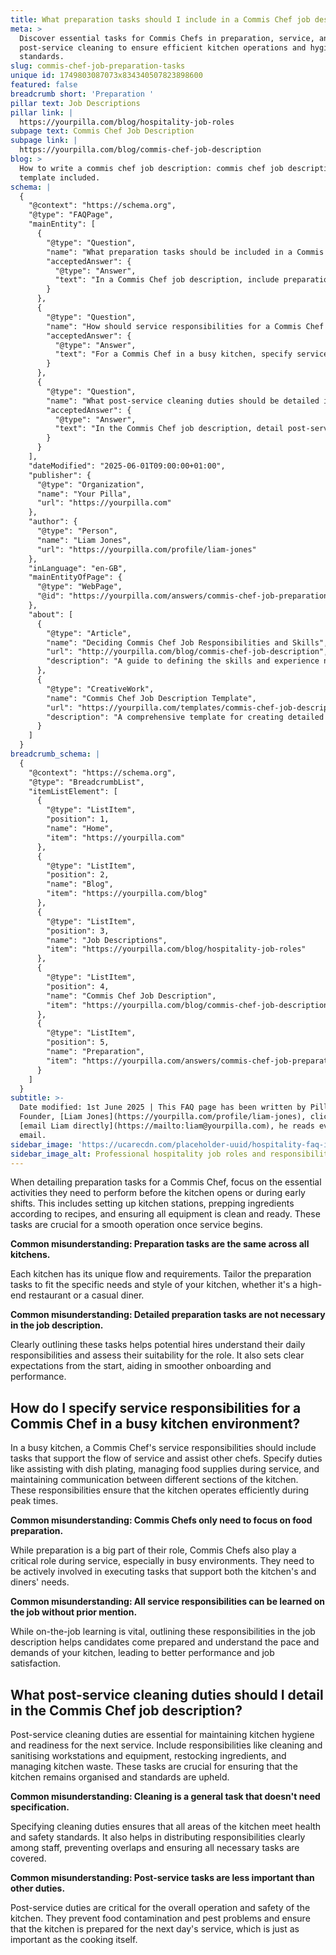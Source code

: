 ```yaml
---
title: What preparation tasks should I include in a Commis Chef job description?
meta: >
  Discover essential tasks for Commis Chefs in preparation, service, and
  post-service cleaning to ensure efficient kitchen operations and hygiene
  standards.
slug: commis-chef-job-preparation-tasks
unique id: 1749803087073x834340507823898600
featured: false
breadcrumb short: 'Preparation '
pillar text: Job Descriptions
pillar link: |
  https://yourpilla.com/blog/hospitality-job-roles
subpage text: Commis Chef Job Description
subpage link: |
  https://yourpilla.com/blog/commis-chef-job-description
blog: >
  How to write a commis chef job description: commis chef job description
  template included.
schema: |
  {
    "@context": "https://schema.org",
    "@type": "FAQPage",
    "mainEntity": [
      {
        "@type": "Question",
        "name": "What preparation tasks should be included in a Commis Chef job description?",
        "acceptedAnswer": {
          "@type": "Answer",
          "text": "In a Commis Chef job description, include preparation tasks such as setting up kitchen stations, prepping ingredients according to recipes, and ensuring all equipment is clean and ready. Tailoring these tasks to the specific needs and style of your kitchen, whether it's a high-end restaurant or a casual diner, helps set clear expectations and aids in smoother operation."
        }
      },
      {
        "@type": "Question",
        "name": "How should service responsibilities for a Commis Chef be specified in a busy kitchen environment?",
        "acceptedAnswer": {
          "@type": "Answer",
          "text": "For a Commis Chef in a busy kitchen, specify service responsibilities that support the flow of service and assist other chefs. These include assisting with dish plating, managing food supplies during service, and maintaining communication between different sections of the kitchen to ensure efficient operations during peak times."
        }
      },
      {
        "@type": "Question",
        "name": "What post-service cleaning duties should be detailed in a Commis Chef job description?",
        "acceptedAnswer": {
          "@type": "Answer",
          "text": "In the Commis Chef job description, detail post-service cleaning duties like cleaning and sanitising workstations and equipment, restocking ingredients, and managing kitchen waste. These tasks are essential for maintaining hygiene, meeting health and safety standards, and ensuring the kitchen is prepared for the next day's service."
        }
      }
    ],
    "dateModified": "2025-06-01T09:00:00+01:00",
    "publisher": {
      "@type": "Organization",
      "name": "Your Pilla",
      "url": "https://yourpilla.com"
    },
    "author": {
      "@type": "Person",
      "name": "Liam Jones",
      "url": "https://yourpilla.com/profile/liam-jones"
    },
    "inLanguage": "en-GB",
    "mainEntityOfPage": {
      "@type": "WebPage",
      "@id": "https://yourpilla.com/answers/commis-chef-job-preparation-tasks"
    },
    "about": [
      {
        "@type": "Article",
        "name": "Deciding Commis Chef Job Responsibilities and Skills",
        "url": "http://yourpilla.com/blog/commis-chef-job-description",
        "description": "A guide to defining the skills and experience needed from a Commis Chef, helping employers create effective job descriptions."
      },
      {
        "@type": "CreativeWork",
        "name": "Commis Chef Job Description Template",
        "url": "https://yourpilla.com/templates/commis-chef-job-description",
        "description": "A comprehensive template for creating detailed job descriptions for Commis Chef positions in various kitchen environments."
      }
    ]
  }
breadcrumb_schema: |
  {
    "@context": "https://schema.org",
    "@type": "BreadcrumbList",
    "itemListElement": [
      {
        "@type": "ListItem",
        "position": 1,
        "name": "Home",
        "item": "https://yourpilla.com"
      },
      {
        "@type": "ListItem",
        "position": 2,
        "name": "Blog",
        "item": "https://yourpilla.com/blog"
      },
      {
        "@type": "ListItem",
        "position": 3,
        "name": "Job Descriptions",
        "item": "https://yourpilla.com/blog/hospitality-job-roles"
      },
      {
        "@type": "ListItem",
        "position": 4,
        "name": "Commis Chef Job Description",
        "item": "https://yourpilla.com/blog/commis-chef-job-description"
      },
      {
        "@type": "ListItem",
        "position": 5,
        "name": "Preparation",
        "item": "https://yourpilla.com/answers/commis-chef-job-preparation-tasks"
      }
    ]
  }
subtitle: >-
  Date modified: 1st June 2025 | This FAQ page has been written by Pilla
  Founder, [Liam Jones](https://yourpilla.com/profile/liam-jones), click to
  [email Liam directly](https://mailto:liam@yourpilla.com), he reads every
  email.
sidebar_image: 'https://ucarecdn.com/placeholder-uuid/hospitality-faq-image.jpg'
sidebar_image_alt: Professional hospitality job roles and responsibilities
---
```

When detailing preparation tasks for a Commis Chef, focus on the essential activities they need to perform before the kitchen opens or during early shifts. This includes setting up kitchen stations, prepping ingredients according to recipes, and ensuring all equipment is clean and ready. These tasks are crucial for a smooth operation once service begins.

**Common misunderstanding: Preparation tasks are the same across all kitchens.**

Each kitchen has its unique flow and requirements. Tailor the preparation tasks to fit the specific needs and style of your kitchen, whether it's a high-end restaurant or a casual diner.

**Common misunderstanding: Detailed preparation tasks are not necessary in the job description.**

Clearly outlining these tasks helps potential hires understand their daily responsibilities and assess their suitability for the role. It also sets clear expectations from the start, aiding in smoother onboarding and performance.

## How do I specify service responsibilities for a Commis Chef in a busy kitchen environment?

In a busy kitchen, a Commis Chef's service responsibilities should include tasks that support the flow of service and assist other chefs. Specify duties like assisting with dish plating, managing food supplies during service, and maintaining communication between different sections of the kitchen. These responsibilities ensure that the kitchen operates efficiently during peak times.

**Common misunderstanding: Commis Chefs only need to focus on food preparation.**

While preparation is a big part of their role, Commis Chefs also play a critical role during service, especially in busy environments. They need to be actively involved in executing tasks that support both the kitchen's and diners' needs.

**Common misunderstanding: All service responsibilities can be learned on the job without prior mention.**

While on-the-job learning is vital, outlining these responsibilities in the job description helps candidates come prepared and understand the pace and demands of your kitchen, leading to better performance and job satisfaction.

## What post-service cleaning duties should I detail in the Commis Chef job description?

Post-service cleaning duties are essential for maintaining kitchen hygiene and readiness for the next service. Include responsibilities like cleaning and sanitising workstations and equipment, restocking ingredients, and managing kitchen waste. These tasks are crucial for ensuring that the kitchen remains organised and standards are upheld.

**Common misunderstanding: Cleaning is a general task that doesn't need specification.**

Specifying cleaning duties ensures that all areas of the kitchen meet health and safety standards. It also helps in distributing responsibilities clearly among staff, preventing overlaps and ensuring all necessary tasks are covered.

**Common misunderstanding: Post-service tasks are less important than other duties.**

Post-service duties are critical for the overall operation and safety of the kitchen. They prevent food contamination and pest problems and ensure that the kitchen is prepared for the next day's service, which is just as important as the cooking itself.
